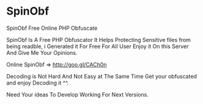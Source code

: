 # SpinObf
SpinObf Free Online PHP Obfuscate

SpinObf Is A Free PHP Obfuscator It Helps Protecting Sensitive files from being readble,
i Generated it For Free For All User Enjoy it On this Server And Give Me Your Opinions.

Online SpinObf => http://goo.gl/CACh0n


Decoding is Not Hard And Not Easy at The Same Time Get your obfuscated and enjoy Decoding it ^^.


Need Your ideas To Develop Working For Next Versions.
